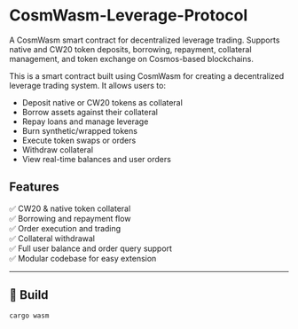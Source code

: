 # CosmWasm-Leverage-Protocol
A CosmWasm smart contract for decentralized leverage trading. Supports native and CW20 token deposits, borrowing, repayment, collateral management, and token exchange on Cosmos-based blockchains.

This is a smart contract built using CosmWasm for creating a decentralized leverage trading system. It allows users to:

- Deposit native or CW20 tokens as collateral
- Borrow assets against their collateral
- Repay loans and manage leverage
- Burn synthetic/wrapped tokens
- Execute token swaps or orders
- Withdraw collateral
- View real-time balances and user orders

## Features

✅ CW20 & native token collateral  
✅ Borrowing and repayment flow  
✅ Order execution and trading  
✅ Collateral withdrawal  
✅ Full user balance and order query support  
✅ Modular codebase for easy extension

---

## 🔧 Build

```bash
cargo wasm
